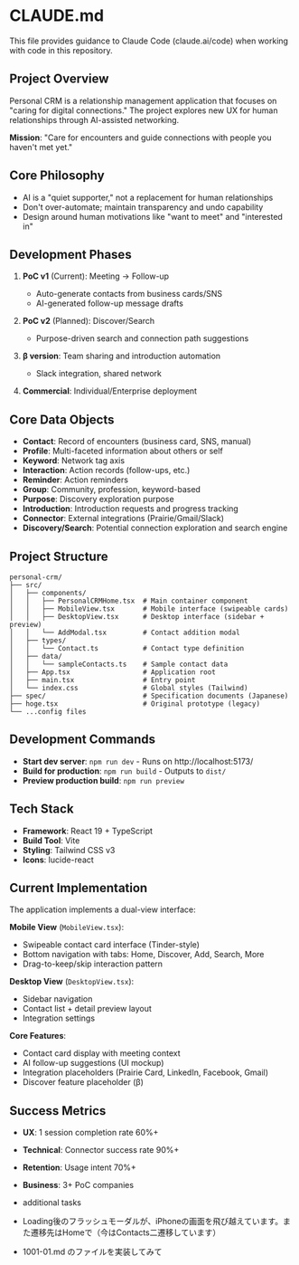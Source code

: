 # CLAUDE.md

This file provides guidance to Claude Code (claude.ai/code) when working with code in this repository.

## Project Overview

Personal CRM is a relationship management application that focuses on "caring for digital connections." The project explores new UX for human relationships through AI-assisted networking.

**Mission**: "Care for encounters and guide connections with people you haven't met yet."

## Core Philosophy

- AI is a "quiet supporter," not a replacement for human relationships
- Don't over-automate; maintain transparency and undo capability
- Design around human motivations like "want to meet" and "interested in"

## Development Phases

1. **PoC v1** (Current): Meeting → Follow-up
   - Auto-generate contacts from business cards/SNS
   - AI-generated follow-up message drafts

2. **PoC v2** (Planned): Discover/Search
   - Purpose-driven search and connection path suggestions

3. **β version**: Team sharing and introduction automation
   - Slack integration, shared network

4. **Commercial**: Individual/Enterprise deployment

## Core Data Objects

- **Contact**: Record of encounters (business card, SNS, manual)
- **Profile**: Multi-faceted information about others or self
- **Keyword**: Network tag axis
- **Interaction**: Action records (follow-ups, etc.)
- **Reminder**: Action reminders
- **Group**: Community, profession, keyword-based
- **Purpose**: Discovery exploration purpose
- **Introduction**: Introduction requests and progress tracking
- **Connector**: External integrations (Prairie/Gmail/Slack)
- **Discovery/Search**: Potential connection exploration and search engine

## Project Structure

```
personal-crm/
├── src/
│   ├── components/
│   │   ├── PersonalCRMHome.tsx  # Main container component
│   │   ├── MobileView.tsx       # Mobile interface (swipeable cards)
│   │   ├── DesktopView.tsx      # Desktop interface (sidebar + preview)
│   │   └── AddModal.tsx         # Contact addition modal
│   ├── types/
│   │   └── Contact.ts           # Contact type definition
│   ├── data/
│   │   └── sampleContacts.ts    # Sample contact data
│   ├── App.tsx                  # Application root
│   ├── main.tsx                 # Entry point
│   └── index.css                # Global styles (Tailwind)
├── spec/                        # Specification documents (Japanese)
├── hoge.tsx                     # Original prototype (legacy)
└── ...config files
```

## Development Commands

- **Start dev server**: `npm run dev` - Runs on http://localhost:5173/
- **Build for production**: `npm run build` - Outputs to `dist/`
- **Preview production build**: `npm run preview`

## Tech Stack

- **Framework**: React 19 + TypeScript
- **Build Tool**: Vite
- **Styling**: Tailwind CSS v3
- **Icons**: lucide-react

## Current Implementation

The application implements a dual-view interface:

**Mobile View** (`MobileView.tsx`):
- Swipeable contact card interface (Tinder-style)
- Bottom navigation with tabs: Home, Discover, Add, Search, More
- Drag-to-keep/skip interaction pattern

**Desktop View** (`DesktopView.tsx`):
- Sidebar navigation
- Contact list + detail preview layout
- Integration settings

**Core Features**:
- Contact card display with meeting context
- AI follow-up suggestions (UI mockup)
- Integration placeholders (Prairie Card, LinkedIn, Facebook, Gmail)
- Discover feature placeholder (β)

## Success Metrics

- **UX**: 1 session completion rate 60%+
- **Technical**: Connector success rate 90%+
- **Retention**: Usage intent 70%+
- **Business**: 3+ PoC companies
- additional tasks

- Loading後のフラッシュモーダルが、iPhoneの画面を飛び越えています。また遷移先はHomeで（今はContacts二遷移しています）
- 1001-01.md のファイルを実装してみて